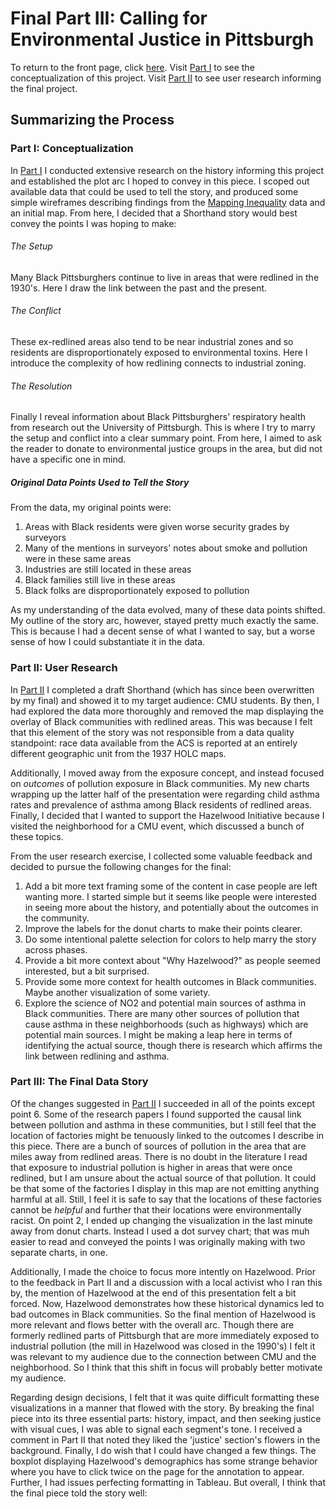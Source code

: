 # Final Part III: Calling for Environmental Justice in Pittsburgh
To return to the front page, click [here](https://jameson-c.github.io/viz-portfolio).
Visit [Part I](https://jameson-c.github.io/viz-portfolio/Final_Part_I.html) to see the conceptualization of this project.
Visit [Part II](https://jameson-c.github.io/viz-portfolio/Final_Part_II.html) to see user research informing the final project.

## Summarizing the Process
### Part I: Conceptualization
In [Part I](https://jameson-c.github.io/viz-portfolio/Final_Part_I.html) I conducted extensive research on the history informing this project and established the plot arc I hoped to convey in this piece. I scoped out available data that could be used to tell the story, and produced some simple wireframes describing findings from the [Mapping Inequality](https://dsl.richmond.edu/panorama/redlining/#loc=11/40.442/-80.172&city=pittsburgh-pa&text=downloads) data and an initial map. From here, I decided that a Shorthand story would best convey the points I was hoping to make:
###### The Setup 
Many Black Pittsburghers continue to live in areas that were redlined in the 1930's. Here I draw the link between the past and the present.
###### The Conflict 
These ex-redlined areas also tend to be near industrial zones and so residents are disproportionately exposed to environmental toxins. Here I introduce the complexity of how redlining connects to industrial zoning.
###### The Resolution
Finally I reveal information about Black Pittsburghers' respiratory health from research out the University of Pittsburgh. This is where I try to marry the setup and conflict into a clear summary point. From here, I aimed to ask the reader to donate to environmental justice groups in the area, but did not have a specific one in mind. 
##### Original Data Points Used to Tell the Story
From the data, my original points were:
1. Areas with Black residents were given worse security grades by surveyors
2. Many of the mentions in surveyors' notes about smoke and pollution were in these same areas
3. Industries are still located in these areas
4. Black families still live in these areas
5. Black folks are disproportionately exposed to pollution

As my understanding of the data evolved, many of these data points shifted. My outline of the story arc, however, stayed pretty much exactly the same. This is because I had a decent sense of what I wanted to say, but a worse sense of how I could substantiate it in the data.

### Part II: User Research
In [Part II](https://jameson-c.github.io/viz-portfolio/Final_Part_I.html) I completed a draft Shorthand (which has since been overwritten by my final) and showed it to my target audience: CMU students. By then, I had explored the data more thoroughly and removed the map displaying the overlay of Black communities with redlined areas. This was because I felt that this element of the story was not responsible from a data quality standpoint: race data available from the ACS is reported at an entirely different geographic unit from the 1937 HOLC maps. 

Additionally, I moved away from the exposure concept, and instead focused on *outcomes* of pollution exposure in Black communities. My new charts wrapping up the latter half of the presentation were regarding child asthma rates and prevalence of asthma among Black residents of redlined areas. Finally, I decided that I wanted to support the Hazelwood Initiative because I visited the neighborhood for a CMU event, which discussed a bunch of these topics.

From the user research exercise, I collected some valuable feedback and decided to pursue the following changes for the final:
1.  Add a bit more text framing some of the content in case people are left wanting more. I started simple but it seems like people were interested in seeing more about the history, and potentially about the outcomes in the community.
2.  Improve the labels for the donut charts to make their points clearer.
3.  Do some intentional palette selection for colors to help marry the story across phases.
4.  Provide a bit more context about "Why Hazelwood?" as people seemed interested, but a bit surprised.
5.  Provide some more context for health outcomes in Black communities. Maybe another visualization of some variety.
6.  Explore the science of NO2 and potential main sources of asthma in Black communities. There are many other sources of pollution that cause asthma in these neighborhoods (such as highways) which are potential main sources. I might be making a leap here in terms of identifying the actual source, though there is research which affirms the link between redlining and asthma. 

### Part III: The Final Data Story
Of the changes suggested in [Part II](https://jameson-c.github.io/viz-portfolio/Final_Part_II.html) I succeeded in all of the points except point 6. Some of the research papers I found supported the causal link between pollution and asthma in these communities, but I still feel that the location of factories might be tenuously linked to the outcomes I describe in this piece. There are a bunch of sources of pollution in the area that are miles away from redlined areas. There is no doubt in the literature I read that exposure to industrial pollution is higher in areas that were once redlined, but I am unsure about the actual source of that pollution. It could be that some of the factories I display in this map are not emitting anything harmful at all. Still, I feel it is safe to say that the locations of these factories cannot be *helpful* and further that their locations were environmentally racist. On point 2, I ended up changing the visualization in the last minute away from donut charts. Instead I used a dot survey chart; that was muh easier to read and conveyed the points I was originally making with two separate charts, in one. 

Additionally, I made the choice to focus more intently on Hazelwood. Prior to the feedback in Part II and a discussion with a local activist who I ran this by, the mention of Hazelwood at the end of this presentation felt a bit forced. Now, Hazelwood demonstrates how these historical dynamics led to bad outcomes in Black communities. So the final mention of Hazelwood is more relevant and flows better with the overall arc. Though there are formerly redlined parts of Pittsburgh that are more immediately exposed to industrial pollution (the mill in Hazelwood was closed in the 1990's) I felt it was relevant to my audience due to the connection between CMU and the neighborhood. So I think that this shift in focus will probably better motivate my audience. 

Regarding design decisions, I felt that it was quite difficult formatting these visualizations in a manner that flowed with the story. By breaking the final piece into its three essential parts: history, impact, and then seeking justice with visual cues, I was able to signal each segment's tone. I received a comment in Part II that noted they liked the 'justice' section's flowers in the background. Finally, I do wish that I could have changed a few things. The boxplot displaying Hazelwood's demographics has some strange behavior where you have to click twice on the page for the annotation to appear. Further, I had issues perfecting formatting in Tableau. But overall, I think that the final piece told the story well:

<script src="https://carnegiemellon.shorthandstories.com/toxic/embed.js"></script>


